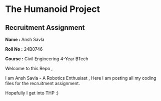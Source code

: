 # The Humanoid Project
## Recruitment Assignment
**Name :** Ansh Savla

**Roll No :** 24B0746

**Course :** Civil Engineering 4-Year BTech

Welcome to this Repo ,

I am Ansh Savla - A Robotics Enthusiast ,
Here I am posting all my coding files for the recruitment assignment.

Hopefully I get into THP :)
